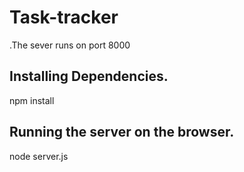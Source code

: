 # Task-tracker
  .The sever runs on port 8000

## Installing Dependencies.
  npm install
  
## Running the server on the browser.
  node server.js
